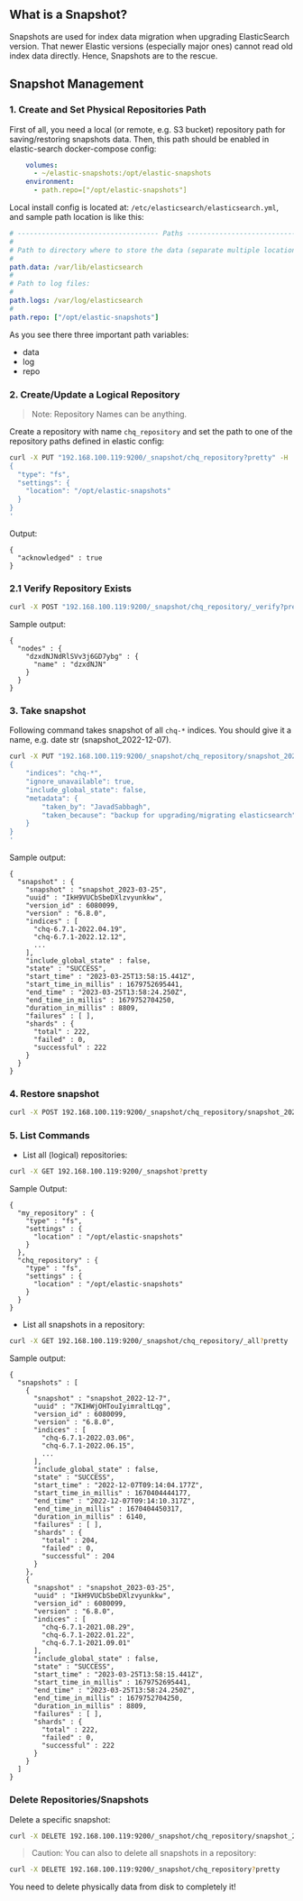 
## What is a Snapshot? 
Snapshots are used for index data migration when upgrading ElasticSearch version.
That newer Elastic versions (especially major ones) cannot read old index data directly. Hence, Snapshots are to the rescue.

## Snapshot Management

### 1. Create and Set Physical Repositories Path
First of all, you need a local (or remote, e.g. S3 bucket) repository path for saving/restoring snapshots data.
Then, this path should be enabled in elastic-search docker-compose config:
```yaml
    volumes:
      - ~/elastic-snapshots:/opt/elastic-snapshots
    environment:
      - path.repo=["/opt/elastic-snapshots"]
```

Local install config is located at: `/etc/elasticsearch/elasticsearch.yml`, and sample path location is like this:

```yaml
# ----------------------------------- Paths ------------------------------------
#
# Path to directory where to store the data (separate multiple locations by comma):
#
path.data: /var/lib/elasticsearch
#
# Path to log files:
#
path.logs: /var/log/elasticsearch
#
path.repo: ["/opt/elastic-snapshots"]
```

As you see there three important path variables: 
- data
- log
- repo

### 2. Create/Update a Logical Repository
> Note: Repository Names can be anything. 

Create a repository with name `chq_repository` and set the path to one of the repository paths defined in elastic config:
```bash
curl -X PUT "192.168.100.119:9200/_snapshot/chq_repository?pretty" -H 'Content-Type: application/json' -d'
{
  "type": "fs",
  "settings": {
    "location": "/opt/elastic-snapshots"
  }
}
'
``` 

Output: 
```text
{
  "acknowledged" : true
}
```

### 2.1 Verify Repository Exists
```bash
curl -X POST "192.168.100.119:9200/_snapshot/chq_repository/_verify?pretty"
```

Sample output:
```text
{
  "nodes" : {
    "dzxdNJNdRlSVv3j6GD7ybg" : {
      "name" : "dzxdNJN"
    }
  }
}
```

### 3. Take snapshot
Following command takes snapshot of all `chq-*` indices. You should give it a name, e.g. date str (snapshot_2022-12-07).
```bash
curl -X PUT "192.168.100.119:9200/_snapshot/chq_repository/snapshot_2023-03-25?wait_for_completion=true&pretty" -H 'Content-Type: application/json' -d'
{
    "indices": "chq-*",
    "ignore_unavailable": true,
    "include_global_state": false,
    "metadata": {
        "taken_by": "JavadSabbagh",
        "taken_because": "backup for upgrading/migrating elasticsearch"
    }
}
'
```

Sample output:
```text
{
  "snapshot" : {
    "snapshot" : "snapshot_2023-03-25",
    "uuid" : "IkH9VUCbSbeDXlzvyunkkw",
    "version_id" : 6080099,
    "version" : "6.8.0",
    "indices" : [
      "chq-6.7.1-2022.04.19",
      "chq-6.7.1-2022.12.12",
      ...
    ],
    "include_global_state" : false,
    "state" : "SUCCESS",
    "start_time" : "2023-03-25T13:58:15.441Z",
    "start_time_in_millis" : 1679752695441,
    "end_time" : "2023-03-25T13:58:24.250Z",
    "end_time_in_millis" : 1679752704250,
    "duration_in_millis" : 8809,
    "failures" : [ ],
    "shards" : {
      "total" : 222,
      "failed" : 0,
      "successful" : 222
    }
  }
}
```

### 4. Restore snapshot
```bash
curl -X POST 192.168.100.119:9200/_snapshot/chq_repository/snapshot_2023-03-25/_restore?pretty
```

### 5. List Commands
- List all (logical) repositories:
```bash
curl -X GET 192.168.100.119:9200/_snapshot?pretty
```

Sample Output:
```text
{
  "my_repository" : {
    "type" : "fs",
    "settings" : {
      "location" : "/opt/elastic-snapshots"
    }
  },
  "chq_repository" : {
    "type" : "fs",
    "settings" : {
      "location" : "/opt/elastic-snapshots"
    }
  }
}
```

- List all snapshots in a repository:
```bash
curl -X GET 192.168.100.119:9200/_snapshot/chq_repository/_all?pretty
```

Sample output:
```text
{
  "snapshots" : [
    {
      "snapshot" : "snapshot_2022-12-7",
      "uuid" : "7KIHWjOHTouIyimraltLqg",
      "version_id" : 6080099,
      "version" : "6.8.0",
      "indices" : [
        "chq-6.7.1-2022.03.06",
        "chq-6.7.1-2022.06.15",
        ...
      ],
      "include_global_state" : false,
      "state" : "SUCCESS",
      "start_time" : "2022-12-07T09:14:04.177Z",
      "start_time_in_millis" : 1670404444177,
      "end_time" : "2022-12-07T09:14:10.317Z",
      "end_time_in_millis" : 1670404450317,
      "duration_in_millis" : 6140,
      "failures" : [ ],
      "shards" : {
        "total" : 204,
        "failed" : 0,
        "successful" : 204
      }
    },
    {
      "snapshot" : "snapshot_2023-03-25",
      "uuid" : "IkH9VUCbSbeDXlzvyunkkw",
      "version_id" : 6080099,
      "version" : "6.8.0",
      "indices" : [
        "chq-6.7.1-2021.08.29",
        "chq-6.7.1-2022.01.22",
        "chq-6.7.1-2021.09.01"
      ],
      "include_global_state" : false,
      "state" : "SUCCESS",
      "start_time" : "2023-03-25T13:58:15.441Z",
      "start_time_in_millis" : 1679752695441,
      "end_time" : "2023-03-25T13:58:24.250Z",
      "end_time_in_millis" : 1679752704250,
      "duration_in_millis" : 8809,
      "failures" : [ ],
      "shards" : {
        "total" : 222,
        "failed" : 0,
        "successful" : 222
      }
    }
  ]
}
```

### Delete Repositories/Snapshots
Delete a specific snapshot:
```bash
curl -X DELETE 192.168.100.119:9200/_snapshot/chq_repository/snapshot_2023-03-25?pretty
```

> Caution: You can also to delete all snapshots in a repository:
 ```bash
curl -X DELETE 192.168.100.119:9200/_snapshot/chq_repository?pretty
```

You need to delete physically data from disk to completely it!
